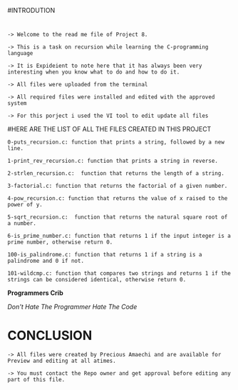 #INTRODUTION
#
	-> Welcome to the read me file of Project 8.

	-> This is a task on recursion while learning the C-programming language

	-> It is Expideient to note here that it has always been very interesting when you know what to do and how to do it.

	-> All files were uploaded from the terminal

	-> All required files were installed and edited with the approved system

	-> For this porject i used the VI tool to edit update all files

#HERE ARE THE LIST OF ALL THE FILES CREATED IN THIS PROJECT

	0-puts_recursion.c: function that prints a string, followed by a new line.
	
	1-print_rev_recursion.c: function that prints a string in reverse.

	2-strlen_recursion.c:  function that returns the length of a string.

	3-factorial.c: function that returns the factorial of a given number.

	4-pow_recursion.c: function that returns the value of x raised to the power of y.

	5-sqrt_recursion.c:  function that returns the natural square root of a number.

	6-is_prime_number.c: function that returns 1 if the input integer is a prime number, otherwise return 0.

	100-is_palindrome.c: function that returns 1 if a string is a palindrome and 0 if not.

	101-wildcmp.c: function that compares two strings and returns 1 if the strings can be considered identical, otherwise return 0.

**Programmers Crib**

_Don't Hate The Programmer Hate The Code_

# CONCLUSION
	-> All files were created by Precious Amaechi and are available for Preview and editing at all atimes.

	-> You must contact the Repo owner and get approval before editing any part of this file.
